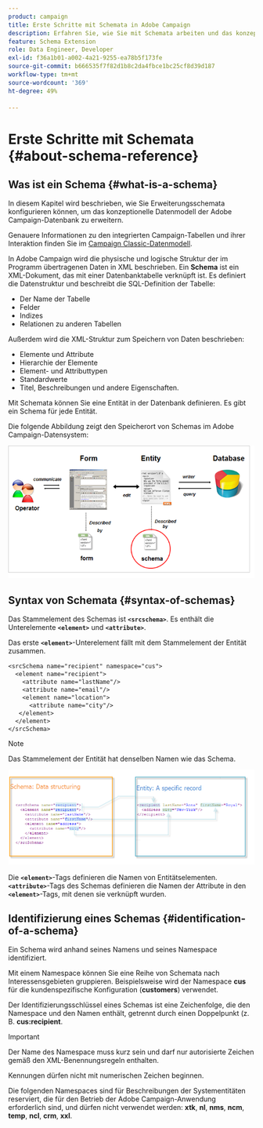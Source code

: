 ```yaml
---
product: campaign
title: Erste Schritte mit Schemata in Adobe Campaign
description: Erfahren Sie, wie Sie mit Schemata arbeiten und das konzeptionelle Datenmodell der Adobe Campaign-Datenbank erweitern
feature: Schema Extension
role: Data Engineer, Developer
exl-id: f36a1b01-a002-4a21-9255-ea78b5f173fe
source-git-commit: b666535f7f82d1b8c2da4fbce1bc25cf8d39d187
workflow-type: tm+mt
source-wordcount: '369'
ht-degree: 49%

---
```


# Erste Schritte mit Schemata {#about-schema-reference}

## Was ist ein Schema {#what-is-a-schema}

In diesem Kapitel wird beschrieben, wie Sie Erweiterungsschemata konfigurieren können, um das konzeptionelle Datenmodell der Adobe Campaign-Datenbank zu erweitern.

Genauere Informationen zu den integrierten Campaign-Tabellen und ihrer Interaktion finden Sie im [Campaign Classic-Datenmodell](about-data-model.md).

In Adobe Campaign wird die physische und logische Struktur der im Programm übertragenen Daten in XML beschrieben. Ein **Schema** ist ein XML-Dokument, das mit einer Datenbanktabelle verknüpft ist. Es definiert die Datenstruktur und beschreibt die SQL-Definition der Tabelle:

* Der Name der Tabelle
* Felder
* Indizes
* Relationen zu anderen Tabellen

Außerdem wird die XML-Struktur zum Speichern von Daten beschrieben:

* Elemente und Attribute
* Hierarchie der Elemente
* Element- und Attributtypen
* Standardwerte
* Titel, Beschreibungen und andere Eigenschaften.

Mit Schemata können Sie eine Entität in der Datenbank definieren. Es gibt ein Schema für jede Entität.

Die folgende Abbildung zeigt den Speicherort von Schemas im Adobe Campaign-Datensystem:

![](assets/reference_schema_intro.png)

## Syntax von Schemata {#syntax-of-schemas}

Das Stammelement des Schemas ist **`<srcschema>`**. Es enthält die Unterelemente **`<element>`** und **`<attribute>`**.

Das erste **`<element>`**-Unterelement fällt mit dem Stammelement der Entität zusammen.

```
<srcSchema name="recipient" namespace="cus">
  <element name="recipient">  
    <attribute name="lastName"/>
    <attribute name="email"/>
    <element name="location">
      <attribute name="city"/>
   </element>
  </element>
</srcSchema>
```

>[!NOTE]
>
>Das Stammelement der Entität hat denselben Namen wie das Schema.

![](assets/s_ncs_configuration_schema_and_entity.png)

Die **`<element>`**-Tags definieren die Namen von Entitätselementen. **`<attribute>`**-Tags des Schemas definieren die Namen der Attribute in den **`<element>`**-Tags, mit denen sie verknüpft wurden.

## Identifizierung eines Schemas {#identification-of-a-schema}

Ein Schema wird anhand seines Namens und seines Namespace identifiziert.

Mit einem Namespace können Sie eine Reihe von Schemata nach Interessensgebieten gruppieren. Beispielsweise wird der Namespace **cus** für die kundenspezifische Konfiguration (**customers**) verwendet.

Der Identifizierungsschlüssel eines Schemas ist eine Zeichenfolge, die den Namespace und den Namen enthält, getrennt durch einen Doppelpunkt (z. B. **cus:recipient**.

>[!IMPORTANT]
>
>Der Name des Namespace muss kurz sein und darf nur autorisierte Zeichen gemäß den XML-Benennungsregeln enthalten.
>
>Kennungen dürfen nicht mit numerischen Zeichen beginnen.
>
>Die folgenden Namespaces sind für Beschreibungen der Systementitäten reserviert, die für den Betrieb der Adobe Campaign-Anwendung erforderlich sind, und dürfen nicht verwendet werden: **xtk**, **nl**, **nms**, **ncm**, **temp**, **ncl**, **crm**, **xxl**.

